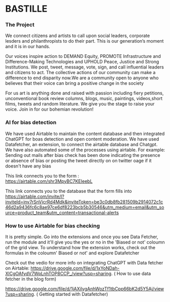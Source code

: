 # BASTILLE

### The Project

We connect citizens and artists to call upon social leaders, corporate lesders and philanthropists to do their part.
This is our generation’s moment and it is in our hands.


Our voices inspire action to DEMAND Equity, PROMOTE Infrastructure and
Difference-Making Technologies and UPHOLD Peace, Justice and Strong Institutions.
We post, tweet, message, vote, sign, and call influential leaders and citizens to act. The
collective actions of our community can make a difference to end disparity now.We are a community open to anyone who believes 
that their voice can bring a positive change in the society


For us art is anything done and raised with passion including fiery petitions,
unconventional book review columns, blogs, music, paintings, videos,short films, tweets and
random literature. We give you the stage to raise your voice.
Join in for our bohemian revolution!


### AI for bias detection

We have used Airtable to maintain the content database and then integrated ChatGPT for boas detection and open content moderation.
We have used Datafetcher, an extension, to connect the airtable database and Chatgpt.
We have also automated some of the processes using airtable. 
For example: Sending out mails after bias check has been done indicating the presence or absence of bias
              or posting the tweet directly on on twitter oage if it doesn't have any bias
              
 This link connects you to the form : https://airtable.com/shr3MpyBC7KEIeebL
 
 This link connects you to the database that the form fills into 
 https://airtable.com/invite/l?inviteId=inv7rSnVjcrRd4Mdk&inviteToken=be3c0db8fb281509b2914072c1c46d2a9436fc6c8ae97ce6df8223bcb5b30546&utm_medium=email&utm_source=product_team&utm_content=transactional-alerts
 
 
 
                    
### How to use Airtable for bias checking

  It is pretty simple. Go into the extensions and once you see Data Fetcher, run the module and it'll give you the yes or no in the 'Biased or not' coloumn of the grid view.
  To understand how the extension works, check out the formulas in the coloumn' Biased or not' and explore Datafetcher
  
  
  
  Check out the vedio for more info on integrating ChatGPT with Data fetcher on Airtable: 
  https://drive.google.com/file/d/1xYoNDah-XlCgOAfydV7WpLnhTOP8CCP_/view?usp=sharing. ( How to use data fetcher in the blog form)
  
  https://drive.google.com/file/d/1jAXilygAnhWozTf1tbCpp66bK2d5Y5Aj/view?usp=sharing. ( Getting started with Datafetcher)
